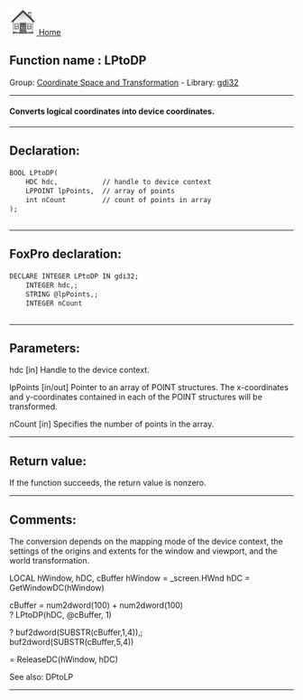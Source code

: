 [<img src="../../images/home.png"> Home ](https://github.com/VFPX/Win32API)  

## Function name : LPtoDP
Group: [Coordinate Space and Transformation](../../functions_group.md#Coordinate_Space_and_Transformation)  -  Library: [gdi32](../../../libraries.md#gdi32)  
***  


#### Converts logical coordinates into device coordinates. 
***  


## Declaration:
```foxpro  
BOOL LPtoDP(
	HDC hdc,           // handle to device context
	LPPOINT lpPoints,  // array of points
	int nCount         // count of points in array
);
  
```  
***  


## FoxPro declaration:
```foxpro  
DECLARE INTEGER LPtoDP IN gdi32;
	INTEGER hdc,;
	STRING @lpPoints,;
	INTEGER nCount
  
```  
***  


## Parameters:
hdc 
[in] Handle to the device context. 

lpPoints 
[in/out] Pointer to an array of POINT structures. The x-coordinates and y-coordinates contained in each of the POINT structures will be transformed. 

nCount 
[in] Specifies the number of points in the array.  
***  


## Return value:
If the function succeeds, the return value is nonzero.  
***  


## Comments:
The conversion depends on the mapping mode of the device context, the settings of the origins and extents for the window and viewport, and the world transformation.   
  
<div class="precode">LOCAL hWindow, hDC, cBuffer  
hWindow = _screen.HWnd  
hDC = GetWindowDC(hWindow)  
  
cBuffer = num2dword(100) + num2dword(100)  
? LPtoDP(hDC, @cBuffer, 1)  
  
? buf2dword(SUBSTR(cBuffer,1,4)),;  
	buf2dword(SUBSTR(cBuffer,5,4))  
  
= ReleaseDC(hWindow, hDC)  
</div>  
  
See also: DPtoLP   
  
***  

